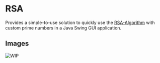 # RSA

Provides a simple-to-use solution to quickly use the [RSA-Algorithm](https://en.wikipedia.org/wiki/RSA_(cryptosystem)) with custom prime numbers in a Java Swing GUI application.

## Images

![WIP](https://i.kym-cdn.com/news_feeds/icons/mobile/000/037/359/05b.jpg)